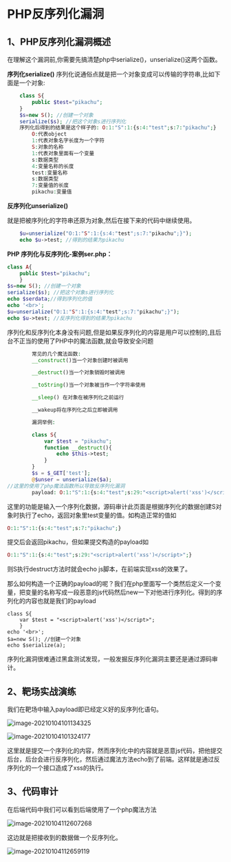 # PHP反序列化漏洞

## 1、PHP反序列化漏洞概述

在理解这个漏洞前,你需要先搞清楚php中serialize\(\)，unserialize\(\)这两个函数。

**序列化serialize\(\)** 序列化说通俗点就是把一个对象变成可以传输的字符串,比如下面是一个对象:

```php
    class S{
        public $test="pikachu";
    }
    $s=new S(); //创建一个对象
    serialize($s); //把这个对象s进行序列化
    序列化后得到的结果是这个样子的: O:1:"S":1:{s:4:"test";s:7:"pikachu";}
        O:代表object
        1:代表对象名字长度为一个字符
        S:对象的名称
        1:代表对象里面有一个变量
        s:数据类型
        4:变量名称的长度
        test:变量名称
        s:数据类型
        7:变量值的长度
        pikachu:变量值
```

**反序列化unserialize\(\)**

就是把被序列化的字符串还原为对象,然后在接下来的代码中继续使用。

```php
    $u=unserialize("O:1:"S":1:{s:4:"test";s:7:"pikachu";}");
    echo $u->test; //得到的结果为pikachu
```

**PHP 序列化与反序列化-案例ser.php：**

```php
class A{
    public $test="pikachu";
    }
$s=new S(); //创建一个对象
serialize($s); //把这个对象s进行序列化
echo $serdata;//得到序列化的值
echo '<br>';
$u=unserialize("O:1:"S":1:{s:4:"test";s:7:"pikachu";}");
echo $u->test; //反序列化得到的结果为pikachu
```

序列化和反序列化本身没有问题,但是如果反序列化的内容是用户可以控制的,且后台不正当的使用了PHP中的魔法函数,就会导致安全问题

```php
        常见的几个魔法函数:
        __construct()当一个对象创建时被调用

        __destruct()当一个对象销毁时被调用

        __toString()当一个对象被当作一个字符串使用

        __sleep() 在对象在被序列化之前运行

        __wakeup将在序列化之后立即被调用

        漏洞举例:

        class S{
            var $test = "pikachu";
            function __destruct(){
                echo $this->test;
            }
        }
        $s = $_GET['test'];
        @$unser = unserialize($a);
//这里的使用了php魔法函数所以导致反序列化漏洞
        payload: O:1:"S":1:{s:4:"test";s:29:"<script>alert('xss')</script>";}
```

这里的功能是输入一个序列化数据，源码审计此页面是根据序列化的数据创建S对象时执行了echo，返回对象里test变量的值。如构造正常的值如

```php
O:1:"S":1:{s:4:"test";s:7:"pikachu";}
```

提交后会返回pikachu，但如果提交构造的payload如

```php
O:1:"S":1:{s:4:"test";s:29:"<script>alert('xss')</script>";}
```

则S执行destruct方法时就会echo js脚本，在前端实现xss的效果了。

那么如何构造一个正确的payload的呢？我们在php里面写一个类然后定义一个变量，把变量的名称写成一段恶意的js代码然后new一下对他进行序列化。得到的序列化的内容也就是我们的payload

```text
class S{
    var $test = "<script>alert('xss')</script>";
    }
echo '<br>';
$a=new S(); //创建一个对象
echo $serialize(a);
```

序列化漏洞很难通过黑盒测试发现，一般发掘反序列化漏洞主要还是通过源码审计。

## 2、靶场实战演练

我们在靶场中输入payload即已经定义好的反序列化语句。

![image-20210104101134325](https://gitee.com/Harveysn0w/win-note_img/raw/master/image-20210104101134325.png)

![image-20210104101324177](https://gitee.com/Harveysn0w/win-note_img/raw/master/image-20210104101324177.png)

这里就是提交一个序列化的内容，然而序列化中的内容就是恶意js代码，把他提交后台，后台会进行反序列化，然后通过魔法方法echo到了前端。这样就是通过反序列化的一个接口造成了xss的执行。

## 3、代码审计

在后端代码中我们可以看到后端使用了一个php魔法方法

![image-20210104112607268](https://gitee.com/Harveysn0w/win-note_img/raw/master/image-20210104112607268.png)

这边就是把接收到的数据做一个反序列化。

![image-20210104112659119](https://gitee.com/Harveysn0w/win-note_img/raw/master/image-20210104112659119.png)

